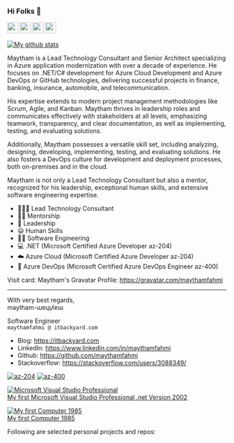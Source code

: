 ### Hi Folks 👋

<a href="https://www.linkedin.com/in/maythamfahmi/"><img src="https://img.shields.io/badge/linkedin-%230077B5.svg?&style=for-the-badge&logo=linkedin&logoColor=white" height=25></a> <a href="https://stackoverflow.com/users/3088349"><img src="https://img.shields.io/badge/stackoverflow-%23f48024.svg?&style=for-the-badge&logo=stackoverflow&logoColor=white" height=25></a> <a href="https://itbackyard.com"><img src="https://img.shields.io/badge/Blog-%23070.svg?&style=for-the-badge&logo=stackoverflow&logoColor=white" height=25></a> <a href="mailto:maythamfahmi@itbackyard.com"><img src="https://img.shields.io/badge/email-%23f10.svg?&style=for-the-badge&logo=website&logoColor=white" height=25></a>

[![My github stats](https://github-readme-stats.vercel.app/api?username=maythamfahmi&count_private=true&bg_color=fff&text_color=0A2540&title_color=635BFF&hide=stars&custom_title=GitHub%20Stats)](https://github.com/maythamfahmi)

Maytham is a Lead Technology Consultant and Senior Architect specializing in Azure application modernization with over a decade of experience. He focuses on .NET/C# development for Azure Cloud Development and Azure DevOps or GitHub technologies, delivering successful projects in finance, banking, insurance, automobile, and telecommunication.

His expertise extends to modern project management methodologies like Scrum, Agile, and Kanban. Maytham thrives in leadership roles and communicates effectively with stakeholders at all levels, emphasizing teamwork, transparency, and clear documentation, as well as implementing, testing, and evaluating solutions.

Additionally, Maytham possesses a versatile skill set, including 
analyzing, designing, developing, implementing, testing, and evaluating solutions. He also fosters a DevOps culture for development and deployment processes, both on-premises and in the cloud.

Maytham is not only a Lead Technology Consultant but also a mentor, recognized for his leadership, exceptional human skills, and extensive software engineering expertise.

- 👨🏻‍💼 Lead Technology Consultant
- 👨‍🏫 Mentorship
- 🥇 Leadership
- 😃 Human Skills
- 👨‍💻 Software Engineering
- 💻 .NET (Microsoft Certified Azure Developer az-204)
- ☁️ Azure Cloud (Microsoft Certified Azure Developer az-204)
- 🚀 Azure DevOps (Microsoft Certified Azure DevOps Engineer az-400)

Visit card: Maytham's Gravatar Profile: https://gravatar.com/maythamfahmi

---

With very best regards,
<br/>
maytham-ɯɐɥʇʎɐɯ

Software Engineer <br />
`maythamfahmi @ itbackyard.com`
 - Blog: https://itbackyard.com
 - LinkedIn: https://www.linkedin.com/in/maythamfahmi
 - Github: https://github.com/maythamfahmi
 - Stackoverflow: https://stackoverflow.com/users/3088349/

[![az-204][1]][1]
[![az-400][2]][2]

[![Microsoft Visual Studio Professional][3]<br/>My first Microsoft Visual Studio Professional .net Version 2002][3]

[![My first Computer 1985][4]<br/>My first Computer 1985][4]

  [1]: https://i.stack.imgur.com/vG7BEt.png
  [2]: https://i.stack.imgur.com/NSPyFt.png
  [3]: https://i.stack.imgur.com/fCRp2m.jpg
  [4]: https://i.stack.imgur.com/0bzvom.jpg

Following are selected personal projects and repos:
